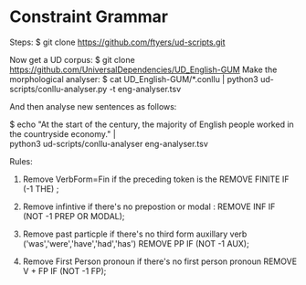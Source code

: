 <h1> Constraint Grammar</h1>

Steps:
$ git clone https://github.com/ftyers/ud-scripts.git

Now get a UD corpus:
$ git clone https://github.com/UniversalDependencies/UD_English-GUM
Make the morphological analyser:
$ cat UD_English-GUM/*.conllu | python3 ud-scripts/conllu-analyser.py -t eng-analyser.tsv

And then analyse new sentences as follows:

$ echo "At the start of the century, the majority of English people worked in the countryside economy." |\
  python3 ud-scripts/conllu-analyser eng-analyser.tsv


Rules:

1. Remove VerbForm=Fin if the preceding token is the
REMOVE FINITE IF (-1 THE) ;

2. Remove infintive if there's no prepostion or modal :
REMOVE INF IF (NOT -1 PREP OR MODAL);

3. Remove past particple if there's no third form auxillary verb ('was','were','have','had','has')
REMOVE PP IF (NOT -1 AUX);

4. Remove First Person pronoun if there's no first person pronoun
REMOVE V + FP IF (NOT -1 FP);
